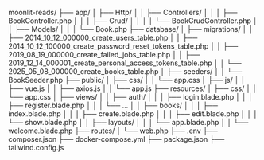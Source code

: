 moonlit-reads/
├── app/
│   ├── Http/
│   │   ├── Controllers/
│   │   │   ├── BookController.php
│   │   │   ├── Crud/
│   │   │   │   └── BookCrudController.php
│   │   ├── Models/
│   │   │   └── Book.php
├── database/
│   ├── migrations/
│   │   ├── 2014_10_12_000000_create_users_table.php
│   │   ├── 2014_10_12_100000_create_password_reset_tokens_table.php
│   │   ├── 2019_08_19_000000_create_failed_jobs_table.php
│   │   ├── 2019_12_14_000001_create_personal_access_tokens_table.php
│   │   └── 2025_05_08_000000_create_books_table.php
│   ├── seeders/
│   │   └── BookSeeder.php
├── public/
│   ├── css/
│   │   └── app.css
│   ├── js/
│   │   ├── vue.js
│   │   ├── axios.js
│   │   └── app.js
├── resources/
│   ├── css/
│   │   └── app.css
│   ├── views/
│   │   ├── auth/
│   │   │   ├── login.blade.php
│   │   │   ├── register.blade.php
│   │   │   └── ...
│   │   ├── books/
│   │   │   ├── index.blade.php
│   │   │   ├── create.blade.php
│   │   │   ├── edit.blade.php
│   │   │   └── show.blade.php
│   │   ├── layouts/
│   │   │   └── app.blade.php
│   │   └── welcome.blade.php
├── routes/
│   └── web.php
├── .env
├── composer.json
├── docker-compose.yml
├── package.json
├── tailwind.config.js